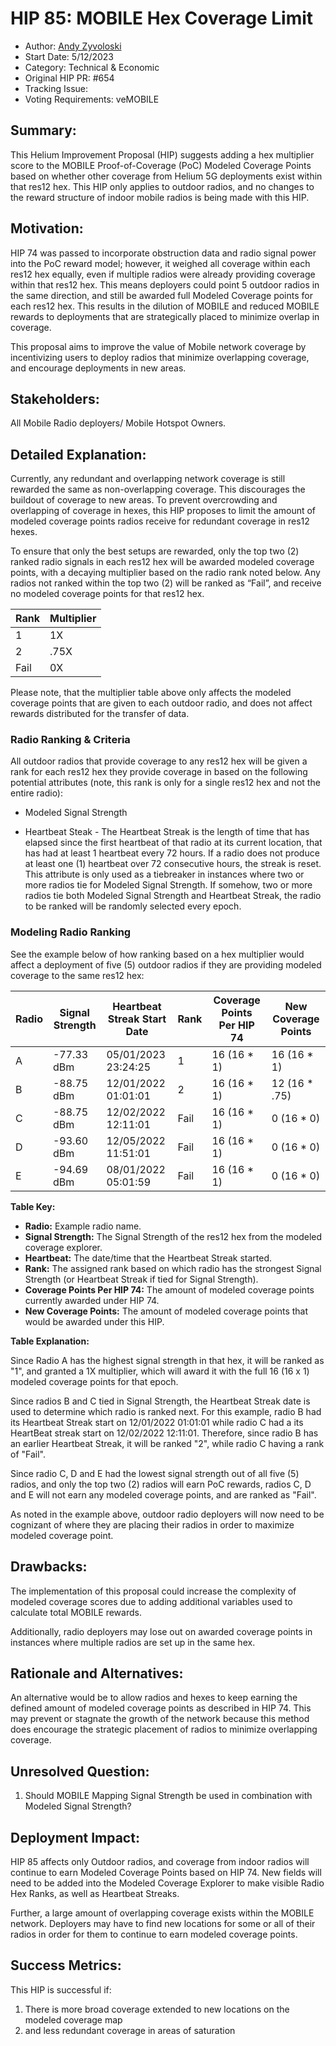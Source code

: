 # HIP 85: MOBILE Hex Coverage Limit

- Author: [Andy Zyvoloski](https://github.com/heatedlime)
- Start Date: 5/12/2023
- Category: Technical & Economic
- Original HIP PR: #654
- Tracking Issue: 
- Voting Requirements: veMOBILE

## Summary:
This Helium Improvement Proposal (HIP) suggests adding a hex multiplier score to the MOBILE Proof-of-Coverage (PoC) Modeled Coverage Points based on whether other coverage from Helium 5G deployments exist within that res12 hex. This HIP only applies to outdoor radios, and no changes to the reward structure of indoor mobile radios is being made with this HIP.

## Motivation:
HIP 74 was passed to incorporate obstruction data and radio signal power into the PoC reward model; however, it weighed all coverage within each res12 hex equally, even if multiple radios were already providing coverage within that res12 hex. This means deployers could point 5 outdoor radios in the same direction, and still be awarded full Modeled Coverage points for each res12 hex. This results in the dilution of MOBILE and reduced MOBILE rewards to deployments that are strategically placed to minimize overlap in coverage. 

This proposal aims to improve the value of Mobile network coverage by incentivizing users to deploy radios that minimize overlapping coverage, and encourage deployments in new areas. 

## Stakeholders:
All Mobile Radio deployers/ Mobile Hotspot Owners. 
 
## Detailed Explanation:
Currently, any redundant and overlapping network coverage is still rewarded the same as non-overlapping coverage. This discourages the buildout of coverage to new areas. To prevent overcrowding and overlapping of coverage in hexes, this HIP proposes to limit the amount of modeled coverage points radios receive for redundant coverage in res12 hexes. 

To ensure that only the best setups are rewarded, only the top two (2) ranked radio signals in each res12 hex will be awarded modeled coverage points, with a decaying multiplier based on the radio rank noted below. Any radios not ranked within the top two (2) will be ranked as “Fail”, and receive no modeled coverage points for that res12 hex. 

| Rank         |Multiplier|  
|--------------|----------|
|      1       |   1X     |
|      2       |  .75X    |
|    Fail      |   0X     |

Please note, that the multiplier table above only affects the modeled coverage points that are given to each outdoor radio, and does not affect rewards distributed for the transfer of data. 

### Radio Ranking & Criteria

All outdoor radios that provide coverage to any res12 hex will be given a rank for each res12 hex they provide coverage in based on the following potential attributes (note, this rank is only for a single res12 hex and not the entire radio):

- Modeled Signal Strength 

- Heartbeat Steak - The Heartbeat Streak is the length of time that has elapsed since the first heartbeat of that radio at its current location, that has had at least 1 heartbeat every 72 hours. If a radio does not produce at least one (1) heartbeat over 72 consecutive hours, the streak is reset. This attribute is only used as a tiebreaker in instances where two or more radios tie for Modeled Signal Strength. If somehow, two or more radios tie both Modeled Signal Strength and Heartbeat Streak, the radio to be ranked will be randomly selected every epoch.

### Modeling Radio Ranking

See the example below of how ranking based on a hex multiplier would affect a deployment of five (5) outdoor radios if they are providing modeled coverage to the same res12 hex:

| Radio |Signal Strength| Heartbeat Streak Start Date | Rank  | Coverage Points Per HIP 74| New Coverage Points|  
|-------|---------------|-----------------------------|-------|---------------------------|--------------------|
|   A   |   -77.33 dBm  |05/01/2023 23:24:25          | 1     | 16 (16 * 1)               | 16  (16 * 1)       |
|   B   |   -88.75 dBm  |12/01/2022 01:01:01          | 2     | 16 (16 * 1)               | 12  (16 * .75)     |
|   C   |   -88.75 dBm  |12/02/2022 12:11:01          | Fail  | 16 (16 * 1)               | 0   (16 * 0)       |
|   D   |   -93.60 dBm  |12/05/2022 11:51:01          | Fail  | 16 (16 * 1)               | 0   (16 * 0)       |
|   E   |   -94.69 dBm  |08/01/2022 05:01:59          | Fail  | 16 (16 * 1)               | 0   (16 * 0)       |

**Table Key:**
- **Radio:** Example radio name.
- **Signal Strength:** The Signal Strength of the res12 hex from the modeled coverage explorer.
- **Heartbeat:** The date/time that the Heartbeat Streak started.
- **Rank:** The assigned rank based on which radio has the strongest Signal Strength (or Heartbeat Streak if tied for Signal Strength).
- **Coverage Points Per HIP 74:** The amount of modeled coverage points currently awarded under HIP 74.
- **New Coverage Points:** The amount of modeled coverage points that would be awarded under this HIP.

**Table Explanation:**

Since Radio A has the highest signal strength in that hex, it will be ranked as "1", and granted a 1X multiplier, which will award it with the full 16 (16 x 1) modeled coverage points for that epoch.

Since radios B and C tied in Signal Strength, the Heartbeat Streak date is used to determine which radio is ranked next. For this example, radio B had its Heartbeat Streak start on 12/01/2022 01:01:01 while radio C had a its HeartBeat streak start on 12/02/2022 12:11:01. Therefore, since radio B has an earlier Heartbeat Streak, it will be ranked "2", while radio C having a rank of "Fail".

Since radio C, D and E had the lowest signal strength out of all five (5) radios, and only the top two (2) radios will earn PoC rewards, radios C, D and E will not earn any modeled coverage points, and are ranked as "Fail".

As noted in the example above, outdoor radio deployers will now need to be cognizant of where they are placing their radios in order to maximize modeled coverage point. 

## Drawbacks:
The implementation of this proposal could increase the complexity of modeled coverage scores due to adding additional variables used to calculate total MOBILE rewards.

Additionally, radio deployers may lose out on awarded coverage points in instances where multiple radios are set up in the same hex.

## Rationale and Alternatives:
An alternative would be to allow radios and hexes to keep earning the defined amount of modeled coverage points as described in HIP 74. This may prevent or stagnate the growth of the network because this method does encourage the strategic placement of radios to minimize overlapping coverage. 

## Unresolved Question:
1. Should MOBILE Mapping Signal Strength be used in combination with Modeled Signal Strength?

## Deployment Impact:
HIP 85 affects only Outdoor radios, and coverage from indoor radios will continue to earn Modeled Coverage Points based on HIP 74. New fields will need to be added into the Modeled Coverage Explorer to make visible Radio Hex Ranks, as well as Heartbeat Streaks.

Further, a large amount of overlapping coverage exists within the MOBILE network. Deployers may have to find new locations for some or all of their radios in order for them to continue to earn modeled coverage points. 

## Success Metrics: 
This HIP is successful if:
1. There is more broad coverage extended to new locations on the modeled coverage map 
2. and less redundant coverage in areas of saturation
